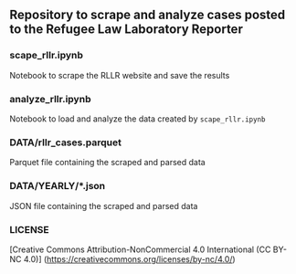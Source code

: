 ## Repository to scrape and analyze cases posted to the Refugee Law Laboratory Reporter


### scape_rllr.ipynb

Notebook to scrape the RLLR website and save the results

### analyze_rllr.ipynb

Notebook to load and analyze the data created by `scape_rllr.ipynb`

### DATA/rllr_cases.parquet

Parquet file containing the scraped and parsed data

### DATA/YEARLY/*.json

JSON file containing the scraped and parsed data

### LICENSE

[Creative Commons Attribution-NonCommercial 4.0 International (CC BY-NC 4.0)] (https://creativecommons.org/licenses/by-nc/4.0/)

